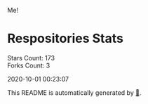 Me!

# Respositories Stats
Stars Count: 173  
Forks Count: 3

2020-10-01 00:23:07  

This README is automatically generated by [🐰](https://github.com/rnitta/rnitta).

